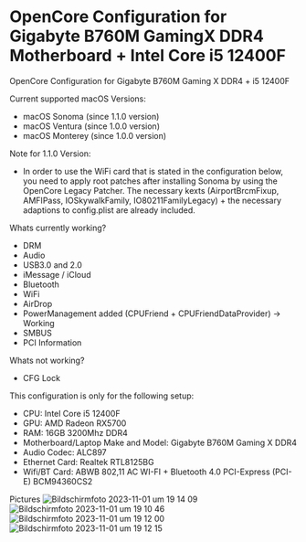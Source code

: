 # OpenCore Configuration for Gigabyte B760M GamingX DDR4 Motherboard + Intel Core i5 12400F
OpenCore Configuration for Gigabyte B760M Gaming X DDR4 + i5 12400F

Current supported macOS Versions:
- macOS Sonoma (since 1.1.0 version)
- macOS Ventura (since 1.0.0 version)
- macOS Monterey (since 1.0.0 version)

Note for 1.1.0 Version:
- In order to use the WiFi card that is stated in the configuration below, you need to apply root patches after installing Sonoma by using the OpenCore Legacy Patcher. The necessary kexts (AirportBrcmFixup, AMFIPass, IOSkywalkFamily, IO80211FamilyLegacy) + the necessary adaptions to config.plist are already included. 

Whats currently working?
- DRM
- Audio
- USB3.0 and 2.0
- iMessage / iCloud
- Bluetooth
- WiFi
- AirDrop
- PowerManagement added (CPUFriend + CPUFriendDataProvider) -> Working
- SMBUS
- PCI Information

Whats not working?
- CFG Lock

This configuration is only for the following setup:

- CPU: Intel Core i5 12400F
- GPU: AMD Radeon RX5700
- RAM: 16GB 3200Mhz DDR4
- Motherboard/Laptop Make and Model: Gigabyte B760M Gaming X DDR4
- Audio Codec: ALC897
- Ethernet Card: Realtek RTL8125BG
- Wifi/BT Card: ABWB 802,11 AC WI-FI + Bluetooth 4.0 PCI-Express (PCI-E) BCM94360CS2

Pictures
![Bildschirmfoto 2023-11-01 um 19 14 09](https://github.com/anullpointerexception/B760_GamingX_i5_12400F_OpenCore_Config/assets/80070874/9fa4865a-1e8f-4a72-97cf-fdfabf000421)
![Bildschirmfoto 2023-11-01 um 19 10 46](https://github.com/anullpointerexception/B760_GamingX_i5_12400F_OpenCore_Config/assets/80070874/df141b82-6757-4be5-bc7f-ea848009b989)
![Bildschirmfoto 2023-11-01 um 19 12 00](https://github.com/anullpointerexception/B760_GamingX_i5_12400F_OpenCore_Config/assets/80070874/1b92020f-e5ed-4adf-801a-1900aef139d6)
![Bildschirmfoto 2023-11-01 um 19 12 15](https://github.com/anullpointerexception/B760_GamingX_i5_12400F_OpenCore_Config/assets/80070874/1d2c7b9e-409d-4462-b45c-d726d4d67fd9)

